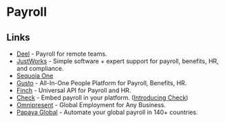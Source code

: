# Payroll

## Links

- [Deel](https://www.letsdeel.com/) - Payroll for remote teams.
- [JustWorks](https://justworks.com/) - Simple software + expert support for payroll, benefits, HR, and compliance.
- [Sequoia One](https://www.sequoia.com/services/sequoia-one/)
- [Gusto](https://gusto.com/) - All-In-One People Platform for Payroll, Benefits, HR.
- [Finch](https://tryfinch.com/) - Universal API for Payroll and HR.
- [Check](https://checkhq.com/) - Embed payroll in your platform. ([Introducing Check](https://checkhq.com/blog/introducing-check/))
- [Omnipresent](https://www.omnipresent.com/) - Global Employment for Any Business.
- [Papaya Global](https://papayaglobal.com/) - Automate your global payroll in 140+ countries.
